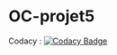 # OC-projet5

Codacy : [![Codacy Badge](https://app.codacy.com/project/badge/Grade/ec77af334aeb420f86577fe842d8e995)](https://app.codacy.com/gh/David-Renard/OC-projet5/dashboard?utm_source=gh&utm_medium=referral&utm_content=&utm_campaign=Badge_grade)
